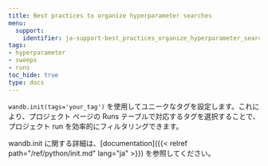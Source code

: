 ```yaml
---
title: Best practices to organize hyperparameter searches
menu:
  support:
    identifier: ja-support-best_practices_organize_hyperparameter_searches
tags:
- hyperparameter
- sweeps
- runs
toc_hide: true
type: docs
---
```


`wandb.init(tags='your_tag')` を使用してユニークなタグを設定します。これにより、プロジェクト ページの Runs テーブルで対応するタグを選択することで、プロジェクト run を効率的にフィルタリングできます。

wandb.init に関する詳細は、[documentation]({{< relref path="/ref/python/init.md" lang="ja" >}}) を参照してください。